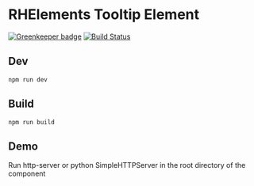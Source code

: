 # RHElements Tooltip Element

[![Greenkeeper badge](https://badges.greenkeeper.io/RHElements/cp-tooltip.svg)](https://greenkeeper.io/)
[![Build Status](https://travis-ci.org/RHElements/cp-tooltip.svg?branch=master)](https://travis-ci.org/RHElements/cp-tooltip)

## Dev
```
npm run dev
```

## Build
```
npm run build
```

## Demo
Run http-server or python SimpleHTTPServer in the root directory of the component

